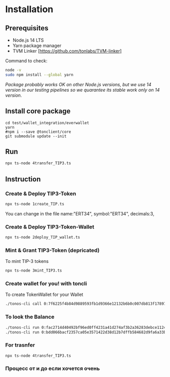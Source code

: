 # Installation

## Prerequisites

- Node.js 14 LTS
- Yarn package manager
- TVM Linker [https://github.com/tonlabs/TVM-linker]

Command to check:
```bash
node -v
sudo npm install --global yarn
```

*Package probably works OK on other Node.js versions, but we use 14 version in our testing pipelines so we quarantee its stable work only on 14 version.*

## Install core package

```shell script
cd test/wallet_integration/everwallet
yarn
#npm i --save @tonclient/core
git submodule update --init
```

## Run

```bash
npx ts-node 4transfer_TIP3.ts
```
## Instruction

### Create & Deploy TIP3-Token

``` bash
npx ts-node 1create_TIP.ts
```
You can change in the file
name:"ERT34",
symbol:"ERT34",
decimals:3,

### Create & Deploy TIP3-Token-Wallet

``` bash
npx ts-node 2deploy_TIP_wallet.ts
```
### Mint & Grant TIP3-Token (depricated)

To mint TIP-3 tokens

``` bash
npx ts-node 3mint_TIP3.ts
```
### Create wallet for you! with toncli

To create TokenWallet for your Wallet

```bash
./tonos-cli call 0:7f6225f4b84d9889593fb1d9366e12132b6b0c007db813f17897e33033e9a9ae deployWallet '{"_answer_id":"0", "pubkey":"0x+pubkey", "tokens":"10000000000","evers":"2000000000"}' --sign deploy.keys.json --abi flex/tokens-fungible/RootTokenContract.abi
```

### To look the Balance

```bash
./tonos-cli run 0:fac2714d40492bf96ed0ff4231a41d274af3b2a36283debce112434a9ceb9647 getBalance {} --abi flex/tokens-fungible/TONTokenWallet.abi
./tonos-cli run 0:bdd066bacf2357ca05e3571422d38d12b7dffb584682d9fa6a33b0ea940375f1 getBalance {} --abi flex/tokens-fungible/TONTokenWallet.abi
```

### For trasnfer

```bash
npx ts-node 4transfer_TIP3.ts
```


### Процесс от и до если хочется очень
